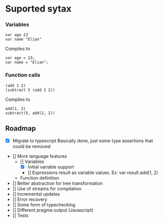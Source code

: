 # Suported sytax

### Variables
```
var age 23
var name "Elian"
```

Compiles to
```
var age = 23;
var name = "Elian";
```

### Function calls
```
(add 1 2)
(subtract 5 (add 2 2))
```

Compiles to

```
add(1, 2)
subtract(5, add(2, 2))
```

## Roadmap
- [x] Migrate to typescript
  Basically done, just some type assertions that could be removed
- [] More language features
  - [] Variables
    - [x] Initial variable support
    - [] Expressions result as variable values. Ex: var result add(1, 2)
  - Function definition
- [] Better abstraction for tree transformation
- [] Use of streams for compilation
- [] Incremental updates
- [] Error recovery
- [] Some form of typechecking
- [] Different pragma output (Javascript)
- [] Tests
